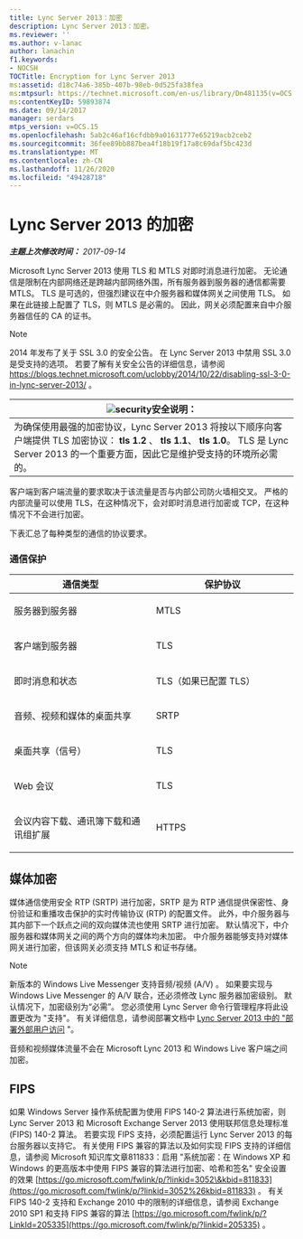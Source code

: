 ```yaml
---
title: Lync Server 2013：加密
description: Lync Server 2013：加密。
ms.reviewer: ''
ms.author: v-lanac
author: lanachin
f1.keywords:
- NOCSH
TOCTitle: Encryption for Lync Server 2013
ms:assetid: d18c74a6-385b-407b-98eb-0d525fa38fea
ms:mtpsurl: https://technet.microsoft.com/en-us/library/Dn481135(v=OCS.15)
ms:contentKeyID: 59893874
ms.date: 09/14/2017
manager: serdars
mtps_version: v=OCS.15
ms.openlocfilehash: 5ab2c46af16cfdbb9a01631777e65219acb2ceb2
ms.sourcegitcommit: 36fee89bb887bea4f18b19f17a8c69daf5bc423d
ms.translationtype: MT
ms.contentlocale: zh-CN
ms.lasthandoff: 11/26/2020
ms.locfileid: "49428718"
---
```

# <a name="encryption-for-lync-server-2013"></a>Lync Server 2013 的加密

<div data-xmlns="http://www.w3.org/1999/xhtml">

<div class="topic" data-xmlns="http://www.w3.org/1999/xhtml" data-msxsl="urn:schemas-microsoft-com:xslt" data-cs="https://msdn.microsoft.com/">

<div data-asp="https://msdn2.microsoft.com/asp">



</div>

<div id="mainSection">

<div id="mainBody">

<span> </span>

_**主题上次修改时间：** 2017-09-14_

Microsoft Lync Server 2013 使用 TLS 和 MTLS 对即时消息进行加密。 无论通信是限制在内部网络还是跨越内部网络外围，所有服务器到服务器的通信都需要 MTLS。 TLS 是可选的，但强烈建议在中介服务器和媒体网关之间使用 TLS。 如果在此链接上配置了 TLS，则 MTLS 是必需的。 因此，网关必须配置来自中介服务器信任的 CA 的证书。

<div>


> [!NOTE]  
> 2014 年发布了关于 SSL 3.0 的安全公告。 在 Lync Server 2013 中禁用 SSL 3.0 是受支持的选项。 若要了解有关安全公告的详细信息，请参阅 <A class=uri href="https://blogs.technet.microsoft.com/uclobby/2014/10/22/disabling-ssl-3-0-in-lync-server-2013/">https://blogs.technet.microsoft.com/uclobby/2014/10/22/disabling-ssl-3-0-in-lync-server-2013/</A> 。



</div>

<div>

<table>
<thead>
<tr class="header">
<th><img src="images/Gg398321.security(OCS.15).gif" title="安全" alt="security" />安全说明：</th>
</tr>
</thead>
<tbody>
<tr class="odd">
<td>为确保使用最强的加密协议，Lync Server 2013 将按以下顺序向客户端提供 TLS 加密协议： <strong>tls 1.2</strong> 、 <strong>tls 1.1</strong>、 <strong>tls 1.0</strong>。 TLS 是 Lync Server 2013 的一个重要方面，因此它是维护受支持的环境所必需的。</td>
</tr>
</tbody>
</table>


</div>

客户端到客户端流量的要求取决于该流量是否与内部公司防火墙相交叉。 严格的内部流量可以使用 TLS，在这种情况下，会对即时消息进行加密或 TCP，在这种情况下不会进行加密。

下表汇总了每种类型的通信的协议要求。

### <a name="traffic-protection"></a>通信保护

<table>
<colgroup>
<col style="width: 50%" />
<col style="width: 50%" />
</colgroup>
<thead>
<tr class="header">
<th>通信类型</th>
<th>保护协议</th>
</tr>
</thead>
<tbody>
<tr class="odd">
<td><p>服务器到服务器</p></td>
<td><p>MTLS</p></td>
</tr>
<tr class="even">
<td><p>客户端到服务器</p></td>
<td><p>TLS</p></td>
</tr>
<tr class="odd">
<td><p>即时消息和状态</p></td>
<td><p>TLS（如果已配置 TLS）</p></td>
</tr>
<tr class="even">
<td><p>音频、视频和媒体的桌面共享</p></td>
<td><p>SRTP</p></td>
</tr>
<tr class="odd">
<td><p>桌面共享（信号）</p></td>
<td><p>TLS</p></td>
</tr>
<tr class="even">
<td><p>Web 会议</p></td>
<td><p>TLS</p></td>
</tr>
<tr class="odd">
<td><p>会议内容下载、通讯簿下载和通讯组扩展</p></td>
<td><p>HTTPS</p></td>
</tr>
</tbody>
</table>


<div>

## <a name="media-encryption"></a>媒体加密

媒体通信使用安全 RTP (SRTP) 进行加密，SRTP 是为 RTP 通信提供保密性、身份验证和重播攻击保护的实时传输协议 (RTP) 的配置文件。 此外，中介服务器与其内部下一个跃点之间的双向媒体流也使用 SRTP 进行加密。 默认情况下，中介服务器和媒体网关之间的两个方向的媒体均未加密。 中介服务器能够支持对媒体网关进行加密，但该网关必须支持 MTLS 和证书存储。

<div>


> [!NOTE]  
> 新版本的 Windows Live Messenger 支持音频/视频 (A/V) 。 如果要实现与 Windows Live Messenger 的 A/V 联合，还必须修改 Lync 服务器加密级别。 默认情况下，加密级别为“必需”。 您必须使用 Lync Server 命令行管理程序将此设置更改为 "支持"。 有关详细信息，请参阅部署文档中 <A href="lync-server-2013-deploying-external-user-access.md">Lync Server 2013 中的 "部署外部用户访问</A> "。



</div>

音频和视频媒体流量不会在 Microsoft Lync 2013 和 Windows Live 客户端之间加密。

</div>

<div>

## <a name="fips"></a>FIPS

如果 Windows Server 操作系统配置为使用 FIPS 140-2 算法进行系统加密，则 Lync Server 2013 和 Microsoft Exchange Server 2013 使用联邦信息处理标准 (FIPS) 140-2 算法。 若要实现 FIPS 支持，必须配置运行 Lync Server 2013 的每台服务器以支持它。 有关使用 FIPS 兼容的算法以及如何实现 FIPS 支持的详细信息，请参阅 Microsoft 知识库文章811833：启用 "系统加密：在 Windows XP 和 Windows 的更高版本中使用 FIPS 兼容的算法进行加密、哈希和签名" 安全设置的效果 [https://go.microsoft.com/fwlink/p/?linkid=3052\&kbid=811833](https://go.microsoft.com/fwlink/p/?linkid=3052%26kbid=811833) 。 有关 FIPS 140-2 支持和 Exchange 2010 中的限制的详细信息，请参阅 Exchange 2010 SP1 和支持 FIPS 兼容的算法 [https://go.microsoft.com/fwlink/p/?LinkId=205335](https://go.microsoft.com/fwlink/p/?linkid=205335) 。

</div>

</div>

<span> </span>

</div>

</div>

</div>

